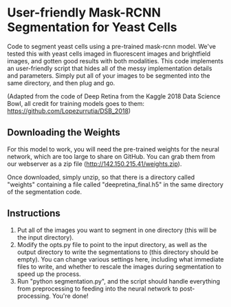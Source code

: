 # User-friendly Mask-RCNN Segmentation for Yeast Cells

Code to segment yeast cells using a pre-trained mask-rcnn model. We've tested this with yeast cells imaged in fluorescent images and brightfield images, and gotten good results with both modalities. This code implements an user-friendly script that hides all of the messy implementation details and parameters. Simply put all of your images to be segmented into the same directory, and then plug and go. 

(Adapted from the code of Deep Retina from the Kaggle 2018 Data Science Bowl, all credit for training models goes to them: https://github.com/Lopezurrutia/DSB_2018)

## Downloading the Weights
For this model to work, you will need the pre-trained weights for the neural network, which are too large to share on GitHub. You can grab them from our webserver as a zip file (http://142.150.215.41/weights.zip). 

Once downloaded, simply unzip, so that there is a directory called "weights" containing a file called "deepretina_final.h5" in the same directory of the segmentation code.

## Instructions
1. Put all of the images you want to segment in one directory (this will be the input directory).
2. Modify the opts.py file to point to the input directory, as well as the output directory to write the segmentations to (this directory should be empty). You can change various settings here, including what immediate files to write, and whether to rescale the images during segmentation to speed up the process.
3. Run "python segmentation.py", and the script should handle everything from preprocessing to feeding into the neural network to post-processing. You're done! 
